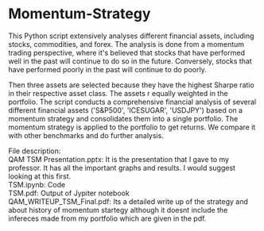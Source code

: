 # Momentum-Strategy
This Python script extensively analyses different financial assets, including stocks, commodities, and forex. 
The analysis is done from a momentum trading perspective, where it's believed that stocks that have performed well in the past will continue to do so in the future. 
Conversely, stocks that have performed poorly in the past will continue to do poorly.

Then three assets are selected because they have the highest Sharpe ratio in their respective asset class. The assets r equally weighted in the portfolio.
The script conducts a comprehensive financial analysis of several different financial assets ('S&P500', 'ICESUGAR', 'USDJPY') based on a momentum strategy and consolidates them into a single portfolio. 
The momentum strategy is applied to the portfolio to get returns. We compare it with other benchmarks and do further analysis.

File description:\
QAM TSM Presentation.pptx: It is the presentation that I gave to my professor. It has all the important graphs and results. I would suggest looking at this first.\
TSM.ipynb: Code\
TSM.pdf: Output of Jypiter notebook\
QAM_WRITEUP_TSM_Final.pdf: Its a detailed write up of the strategy and about history of momentum startegy although it doesnt include the infereces made from my portfolio which are given in the pdf.
